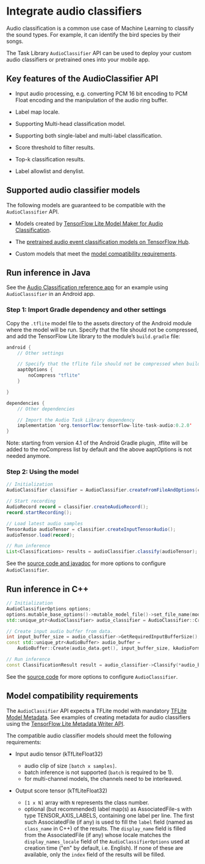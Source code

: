 # Integrate audio classifiers

Audio classification is a common use case of Machine Learning to classify the
sound types. For example, it can identify the bird species by their songs.

The Task Library `AudioClassifier` API can be used to deploy your custom audio
classifiers or pretrained ones into your mobile app.

## Key features of the AudioClassifier API

*   Input audio processing, e.g. converting PCM 16 bit encoding to PCM
    Float encoding and the manipulation of the audio ring buffer.

*   Label map locale.

*   Supporting Multi-head classification model.

*   Supporting both single-label and multi-label classification.

*   Score threshold to filter results.

*   Top-k classification results.

*   Label allowlist and denylist.

## Supported audio classifier models

The following models are guaranteed to be compatible with the `AudioClassifier`
API.

*   Models created by
    [TensorFlow Lite Model Maker for Audio Classification](https://www.tensorflow.org/lite/api_docs/python/tflite_model_maker/audio_classifier).

*   The
    [pretrained audio event classification models on TensorFlow Hub](https://tfhub.dev/google/lite-model/yamnet/classification/tflite/1).

*   Custom models that meet the
    [model compatibility requirements](#model-compatibility-requirements).

## Run inference in Java

See the
[Audio Classification reference app](https://github.com/tensorflow/examples/tree/master/lite/examples/sound_classification/android)
for an example using `AudioClassifier` in an Android app.

### Step 1: Import Gradle dependency and other settings

Copy the `.tflite` model file to the assets directory of the Android module
where the model will be run. Specify that the file should not be compressed, and
add the TensorFlow Lite library to the module’s `build.gradle` file:

```java
android {
    // Other settings

    // Specify that the tflite file should not be compressed when building the APK package.
    aaptOptions {
        noCompress "tflite"
    }

}

dependencies {
    // Other dependencies

    // Import the Audio Task Library dependency
    implementation 'org.tensorflow:tensorflow-lite-task-audio:0.2.0'
}
```

Note: starting from version 4.1 of the Android Gradle plugin, .tflite will be
added to the noCompress list by default and the above aaptOptions is not needed
anymore.

### Step 2: Using the model

```java
// Initialization
AudioClassifier classifier = AudioClassifier.createFromFileAndOptions(context, modelFile);

// Start recording
AudioRecord record = classifier.createAudioRecord();
record.startRecording();

// Load latest audio samples
TensorAudio audioTensor = classifier.createInputTensorAudio();
audioTensor.load(record);

// Run inference
List<Classifications> results = audioClassifier.classify(audioTensor);
```

See the
[source code and javadoc](https://github.com/tensorflow/tflite-support/blob/master/tensorflow_lite_support/java/src/java/org/tensorflow/lite/task/audio/classifier/AudioClassifier.java)
for more options to configure `AudioClassifier`.

## Run inference in C++

```c++
// Initialization
AudioClassifierOptions options;
options.mutable_base_options()->mutable_model_file()->set_file_name(model_file);
std::unique_ptr<AudioClassifier> audio_classifier = AudioClassifier::CreateFromOptions(options).value();

// Create input audio buffer from data.
int input_buffer_size = audio_classifier->GetRequiredInputBufferSize();
const std::unique_ptr<AudioBuffer> audio_buffer =
    AudioBuffer::Create(audio_data.get(), input_buffer_size, kAudioFormat).value();

// Run inference
const ClassificationResult result = audio_classifier->Classify(*audio_buffer).value();
```

See the
[source code](https://github.com/tensorflow/tflite-support/blob/master/tensorflow_lite_support/cc/task/audio/audio_classifier.h)
for more options to configure `AudioClassifier`.

## Model compatibility requirements

The `AudioClassifier` API expects a TFLite model with mandatory
[TFLite Model Metadata](../../convert/metadata.md). See examples of creating
metadata for audio classifiers using the
[TensorFlow Lite Metadata Writer API](../../convert/metadata_writer_tutorial.ipynb#audio_classifiers).

The compatible audio classifier models should meet the following requirements:

*   Input audio tensor (kTfLiteFloat32)

    -   audio clip of size `[batch x samples]`.
    -   batch inference is not supported (`batch` is required to be 1).
    -   for multi-channel models, the channels need to be interleaved.

*   Output score tensor (kTfLiteFloat32)

    -   `[1 x N]` array with `N` represents the class number.
    -   optional (but recommended) label map(s) as AssociatedFile-s with type
        TENSOR_AXIS_LABELS, containing one label per line. The first such
        AssociatedFile (if any) is used to fill the `label` field (named as
        `class_name` in C++) of the results. The `display_name` field is filled
        from the AssociatedFile (if any) whose locale matches the
        `display_names_locale` field of the `AudioClassifierOptions` used at
        creation time ("en" by default, i.e. English). If none of these are
        available, only the `index` field of the results will be filled.
